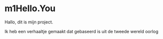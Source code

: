 # m1Hello.You
Hallo, dit is mijn project.

Ik heb een verhaaltje gemaakt dat gebaseerd is uit de tweede wereld oorlog